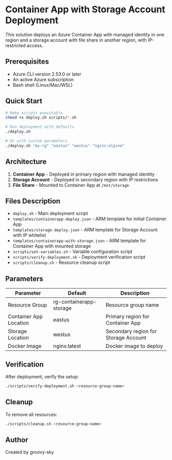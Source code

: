 # Container App with Storage Account Deployment

This solution deploys an Azure Container App with managed identity in one region and a storage account with file share in another region, with IP-restricted access.

## Prerequisites

- Azure CLI version 2.53.0 or later
- An active Azure subscription
- Bash shell (Linux/Mac/WSL)

## Quick Start

```bash
# Make scripts executable
chmod +x deploy.sh scripts/*.sh

# Run deployment with defaults
./deploy.sh

# Or with custom parameters
./deploy.sh "my-rg" "eastus" "westus" "nginx:alpine"
```

## Architecture

1. **Container App** - Deployed in primary region with managed identity
2. **Storage Account** - Deployed in secondary region with IP restrictions
3. **File Share** - Mounted to Container App at `/mnt/storage`

## Files Description

- `deploy.sh` - Main deployment script
- `templates/containerapp-deploy.json` - ARM template for initial Container App
- `templates/storage-deploy.json` - ARM template for Storage Account with IP whitelist
- `templates/containerapp-with-storage.json` - ARM template for Container App with mounted storage
- `scripts/set-variables.sh` - Variable configuration script
- `scripts/verify-deployment.sh` - Deployment verification script
- `scripts/cleanup.sh` - Resource cleanup script

## Parameters

| Parameter | Default | Description |
|-----------|---------|-------------|
| Resource Group | rg-containerapp-storage | Resource group name |
| Container App Location | eastus | Primary region for Container App |
| Storage Location | westus | Secondary region for Storage Account |
| Docker Image | nginx:latest | Docker image to deploy |

## Verification

After deployment, verify the setup:

```bash
./scripts/verify-deployment.sh <resource-group-name>
```

## Cleanup

To remove all resources:

```bash
./scripts/cleanup.sh <resource-group-name>
```

## Author

Created by groovy-sky